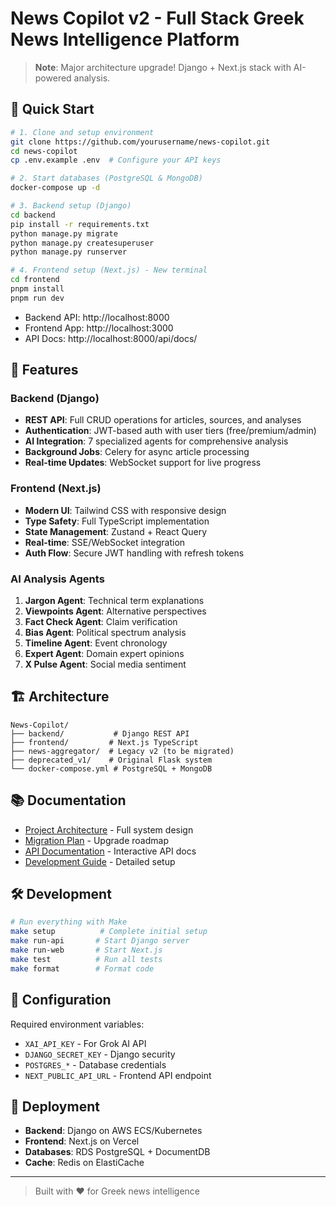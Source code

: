 # News Copilot v2 - Full Stack Greek News Intelligence Platform

> **Note**: Major architecture upgrade! Django + Next.js stack with AI-powered analysis.

## 🚀 Quick Start

```bash
# 1. Clone and setup environment
git clone https://github.com/yourusername/news-copilot.git
cd news-copilot
cp .env.example .env  # Configure your API keys

# 2. Start databases (PostgreSQL & MongoDB)
docker-compose up -d

# 3. Backend setup (Django)
cd backend
pip install -r requirements.txt
python manage.py migrate
python manage.py createsuperuser
python manage.py runserver

# 4. Frontend setup (Next.js) - New terminal
cd frontend
pnpm install
pnpm run dev
```

- Backend API: http://localhost:8000
- Frontend App: http://localhost:3000
- API Docs: http://localhost:8000/api/docs/

## 🎯 Features

### Backend (Django)
- **REST API**: Full CRUD operations for articles, sources, and analyses
- **Authentication**: JWT-based auth with user tiers (free/premium/admin)
- **AI Integration**: 7 specialized agents for comprehensive analysis
- **Background Jobs**: Celery for async article processing
- **Real-time Updates**: WebSocket support for live progress

### Frontend (Next.js)
- **Modern UI**: Tailwind CSS with responsive design
- **Type Safety**: Full TypeScript implementation
- **State Management**: Zustand + React Query
- **Real-time**: SSE/WebSocket integration
- **Auth Flow**: Secure JWT handling with refresh tokens

### AI Analysis Agents
1. **Jargon Agent**: Technical term explanations
2. **Viewpoints Agent**: Alternative perspectives
3. **Fact Check Agent**: Claim verification
4. **Bias Agent**: Political spectrum analysis
5. **Timeline Agent**: Event chronology
6. **Expert Agent**: Domain expert opinions
7. **X Pulse Agent**: Social media sentiment

## 🏗️ Architecture

```
News-Copilot/
├── backend/           # Django REST API
├── frontend/         # Next.js TypeScript
├── news-aggregator/  # Legacy v2 (to be migrated)
├── deprecated_v1/    # Original Flask system
└── docker-compose.yml # PostgreSQL + MongoDB
```

## 📚 Documentation

- [Project Architecture](PROJECT_ARCHITECTURE.md) - Full system design
- [Migration Plan](MIGRATION_PLAN.md) - Upgrade roadmap
- [API Documentation](http://localhost:8000/api/docs/) - Interactive API docs
- [Development Guide](news-aggregator/README.md) - Detailed setup

## 🛠️ Development

```bash
# Run everything with Make
make setup          # Complete initial setup
make run-api       # Start Django server
make run-web       # Start Next.js
make test          # Run all tests
make format        # Format code
```

## 🔧 Configuration

Required environment variables:
- `XAI_API_KEY` - For Grok AI API
- `DJANGO_SECRET_KEY` - Django security
- `POSTGRES_*` - Database credentials
- `NEXT_PUBLIC_API_URL` - Frontend API endpoint

## 🚢 Deployment

- **Backend**: Django on AWS ECS/Kubernetes
- **Frontend**: Next.js on Vercel
- **Databases**: RDS PostgreSQL + DocumentDB
- **Cache**: Redis on ElastiCache

---

> Built with ❤️ for Greek news intelligence
